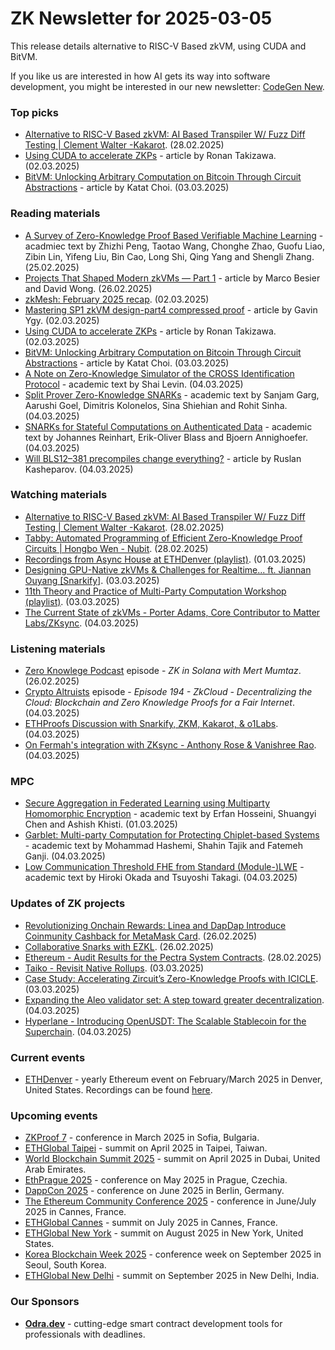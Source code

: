 # ZK Newsletter for 2025-03-05
This release details alternative to RISC-V Based zkVM, using CUDA and BitVM.

If you like us are interested in how AI gets its way into software development, you might be interested in our new newsletter: [CodeGen New](https://codegen.substack.com/p/codegen-news-for-2025-03-04). 

### Top picks
* [Alternative to RISC-V Based zkVM: AI Based Transpiler W/ Fuzz Diff Testing | Clement Walter -Kakarot](https://www.youtube.com/watch?v=ZR21KY_3ZVQ). (28.02.2025)
* [Using CUDA to accelerate ZKPs](https://medium.com/@ronantech/using-cuda-to-accelerate-zkps-6fc1213daa31) - article by Ronan Takizawa. (02.03.2025)
* [BitVM: Unlocking Arbitrary Computation on Bitcoin Through Circuit Abstractions](https://blog.zksecurity.xyz/posts/bitvm/) - article by Katat Choi. (03.03.2025)

### Reading materials 
* [A Survey of Zero-Knowledge Proof Based Verifiable Machine Learning](https://arxiv.org/pdf/2502.18535) - acadmiec text by Zhizhi Peng, Taotao Wang, Chonghe Zhao, Guofu Liao, Zibin Lin, Yifeng Liu, Bin Cao, Long Shi, Qing Yang and Shengli Zhang. (25.02.2025)
* [Projects That Shaped Modern zkVMs — Part 1](https://blog.zksecurity.xyz/posts/zkvm-projects-1/) - article by Marco Besier and David Wong. (26.02.2025)
* [zkMesh: February 2025 recap](https://zkmesh.substack.com/p/zk-mesh-february-2025-recap). (02.03.2025)
* [Mastering SP1 zkVM design-part4 compressed proof](https://medium.com/@gavin.ygy/mastering-sp1-zkvm-design-part4-compressed-proof-a32a5e9e6369) - article by Gavin Ygy. (02.03.2025)
* [Using CUDA to accelerate ZKPs](https://medium.com/@ronantech/using-cuda-to-accelerate-zkps-6fc1213daa31) - article by Ronan Takizawa. (02.03.2025)
* [BitVM: Unlocking Arbitrary Computation on Bitcoin Through Circuit Abstractions](https://blog.zksecurity.xyz/posts/bitvm/) - article by Katat Choi. (03.03.2025)
* [A Note on Zero-Knowledge Simulator of the CROSS Identification Protocol](https://eprint.iacr.org/2025/359.pdf) - academic text by Shai Levin. (04.03.2025)
* [Split Prover Zero-Knowledge SNARKs](https://eprint.iacr.org/2025/373.pdf) - academic text by Sanjam Garg, Aarushi Goel, Dimitris Kolonelos, Sina Shiehian and Rohit Sinha. (04.03.2025)
* [SNARKs for Stateful Computations on Authenticated Data](https://eprint.iacr.org/2025/404.pdf) - academic text by Johannes Reinhart, Erik-Oliver Blass and Bjoern Annighoefer. (04.03.2025)
* [Will BLS12–381 precompiles change everything?](https://medium.com/@ruslankasheparov/will-bls12-381-precompiles-change-everything-74336c751a9f) - article by Ruslan Kasheparov. (04.03.2025)

### Watching materials
* [Alternative to RISC-V Based zkVM: AI Based Transpiler W/ Fuzz Diff Testing | Clement Walter -Kakarot](https://www.youtube.com/watch?v=ZR21KY_3ZVQ). (28.02.2025)
* [Tabby: Automated Programming of Efficient Zero-Knowledge Proof Circuits | Hongbo Wen - Nubit](https://www.youtube.com/watch?v=1719Sp89kY4). (28.02.2025)
* [Recordings from Async House at ETHDenver (playlist)](https://www.youtube.com/playlist?list=PLuLU5RP0V2X3iqY46HrB1niMSz0qNYo2L). (01.03.2025)
* [Designing GPU-Native zkVMs & Challenges for Realtime... ft. Jiannan Ouyang [Snarkify]](https://www.youtube.com/watch?v=CKxUoRvDNd0). (03.03.2025)
* [11th Theory and Practice of Multi-Party Computation Workshop (playlist)](https://www.youtube.com/playlist?list=PLmx4utxjUQD7n-uiPal-Q4SFZDt-p4DFu). (03.03.2025)
* [The Current State of zkVMs - Porter Adams, Core Contributor to Matter Labs/ZKsync](https://www.youtube.com/watch?v=fW6O40Pq_bM). (04.03.2025)
 
### Listening materials
* [Zero Knowlege Podcast](https://zeroknowledge.fm/podcast/350/) episode - *ZK in Solana with Mert Mumtaz*. (26.02.2025)
* [Crypto Altruists](https://www.cryptoaltruism.org/blog/crypto-altruists-episode-194-zkcloud-decentralizing-the-cloud-blockchain-and-zero-knowledge-proofs-for-a-fair-internet) episode - *Episode 194 - ZkCloud - Decentralizing the Cloud: Blockchain and Zero Knowledge Proofs for a Fair Internet*. (04.03.2025)
* [ETHProofs Discussion with Snarkify, ZKM, Kakarot, & o1Labs](https://www.youtube.com/watch?v=iQoEV2uJBmw). (04.03.2025)
* [On Fermah's integration with ZKsync - Anthony Rose & Vanishree Rao](https://www.youtube.com/watch?v=kixT3oJ4TJU). (04.03.2025)
 
### MPC
* [Secure Aggregation in Federated Learning using Multiparty Homomorphic Encryption](https://arxiv.org/pdf/2503.00581) - academic text by Erfan Hosseini, Shuangyi Chen and Ashish Khisti. (01.03.2025)
* [Garblet: Multi-party Computation for Protecting Chiplet-based Systems](https://eprint.iacr.org/2025/413.pdf) - academic text by Mohammad Hashemi, Shahin Tajik and Fatemeh Ganji. (04.03.2025)
* [Low Communication Threshold FHE from Standard (Module-)LWE](https://eprint.iacr.org/2025/409.pdf) - academic text by Hiroki Okada and Tsuyoshi Takagi. (04.03.2025)
 
### Updates of ZK projects
* [Revolutionizing Onchain Rewards: Linea and DapDap Introduce Coinmunity Cashback for MetaMask Card](https://linea.mirror.xyz/gLosdaZ5PjstsYzMwdFNdk3s3WqrGZ5IXOxtKj183Uw). (26.02.2025)
* [Collaborative Snarks with EZKL](https://blog.ezkl.xyz/post/cosnarks/). (26.02.2025)
* [Ethereum - Audit Results for the Pectra System Contracts](https://blog.ethereum.org/2025/02/28/pectra-audit-results). (28.02.2025)
* [Taiko - Revisit Native Rollups](https://taiko.mirror.xyz/Mr5Fl0epl7ooCr5199yVrmGXWUV-IdYBHHtAwLXrp58). (03.03.2025)
* [Case Study: Accelerating Zircuit’s Zero-Knowledge Proofs with ICICLE](https://medium.com/@ingonyama/case-study-accelerating-zircuits-zero-knowledge-proofs-with-icicle-a86beaca7fbe). (03.03.2025)
* [Expanding the Aleo validator set: A step toward greater decentralization](https://aleo.org/post/new-aleo-validators/). (04.03.2025)
* [Hyperlane - Introducing OpenUSDT: The Scalable Stablecoin for the Superchain](https://medium.com/hyperlane/introducing-openusdt-the-scalable-stablecoin-for-the-superchain-7a2d5de135be). (04.03.2025)
 
### Current events
* [ETHDenver](https://www.ethdenver.com/) - yearly Ethereum event on February/March 2025 in Denver, United States. Recordings can be found [here](https://www.youtube.com/playlist?list=PLAy4HNUNlzRmmKuiAVJcwnjMikeUBmluQ). 

### Upcoming events
* [ZKProof 7](https://zkproof.org/events/zkproof-7-sofia/) - conference in March 2025 in Sofia, Bulgaria. 
* [ETHGlobal Taipei](https://ethglobal.com/events/taipei) - summit on April 2025 in Taipei, Taiwan.
* [World Blockchain Summit 2025](https://worldblockchainsummit.com/dxb-oct-24/) - summit on April 2025 in Dubai, United Arab Emirates.
* [EthPrague 2025](https://ethprague.com/) - conference on May 2025 in Prague, Czechia.
* [DappCon 2025](https://dappcon.io/#about) - conference on June 2025 in Berlin, Germany.
* [The Ethereum Community Conference 2025](https://ethcc.io/) - conference in June/July 2025 in Cannes, France.
* [ETHGlobal Cannes](https://ethglobal.com/events/cannes) - summit on July 2025 in Cannes, France.
* [ETHGlobal New York](https://ethglobal.com/events/newyork2025) - summit on August 2025 in New York, United States.
* [Korea Blockchain Week 2025](https://koreablockchainweek.com/) - conference week on September 2025 in Seoul, South Korea.
* [ETHGlobal New Delhi](https://ethglobal.com/events/newdelhi) - summit on September 2025 in New Delhi, India.

### Our Sponsors
* **[Odra.dev](https://odra.dev)** - cutting-edge smart contract development tools for professionals with deadlines.

